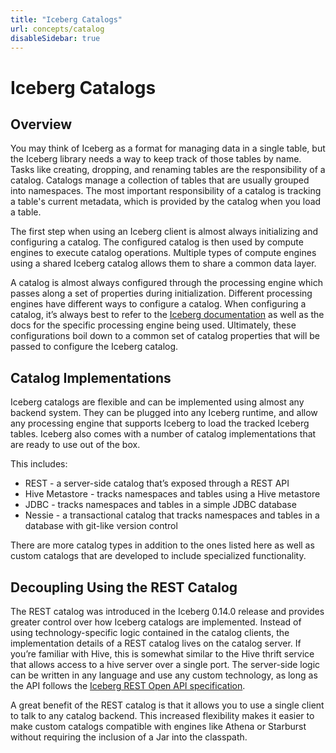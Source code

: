 ```yaml
---
title: "Iceberg Catalogs"
url: concepts/catalog
disableSidebar: true
---
```

<!--
 - Licensed to the Apache Software Foundation (ASF) under one or more
 - contributor license agreements.  See the NOTICE file distributed with
 - this work for additional information regarding copyright ownership.
 - The ASF licenses this file to You under the Apache License, Version 2.0
 - (the "License"); you may not use this file except in compliance with
 - the License.  You may obtain a copy of the License at
 -
 -   http://www.apache.org/licenses/LICENSE-2.0
 -
 - Unless required by applicable law or agreed to in writing, software
 - distributed under the License is distributed on an "AS IS" BASIS,
 - WITHOUT WARRANTIES OR CONDITIONS OF ANY KIND, either express or implied.
 - See the License for the specific language governing permissions and
 - limitations under the License.
 -->

# Iceberg Catalogs

## Overview

You may think of Iceberg as a format for managing data in a single table, but the Iceberg library needs a way to keep track of those tables by name. Tasks like creating, dropping, and renaming tables are the responsibility of a catalog. Catalogs manage a collection of tables that are usually grouped into namespaces. The most important responsibility of a catalog is tracking a table's current metadata, which is provided by the catalog when you load a table.

The first step when using an Iceberg client is almost always initializing and configuring a catalog. The configured catalog is then used by compute engines to execute catalog operations. Multiple types of compute engines using a shared Iceberg catalog allows them to share a common data layer. 

A catalog is almost always configured through the processing engine which passes along a set of properties during initialization. Different processing engines have different ways to configure a catalog. When configuring a catalog, it’s always best to refer to the [Iceberg documentation](docs/latest/configuration.md#catalog-properties) as well as the docs for the specific processing engine being used. Ultimately, these configurations boil down to a common set of catalog properties that will be passed to configure the Iceberg catalog.

## Catalog Implementations

Iceberg catalogs are flexible and can be implemented using almost any backend system. They can be plugged into any Iceberg runtime, and allow any processing engine that supports Iceberg to load the tracked Iceberg tables. Iceberg also comes with a number of catalog implementations that are ready to use out of the box.

This includes:
- REST - a server-side catalog that’s exposed through a REST API
- Hive Metastore - tracks namespaces and tables using a Hive metastore
- JDBC - tracks namespaces and tables in a simple JDBC database
- Nessie - a transactional catalog that tracks namespaces and tables in a database with git-like version control

There are more catalog types in addition to the ones listed here as well as custom catalogs that are developed to include specialized functionality.

## Decoupling Using the REST Catalog

The REST catalog was introduced in the Iceberg 0.14.0 release and provides greater control over how Iceberg catalogs are implemented. Instead of using technology-specific logic contained in the catalog clients, the implementation details of a REST catalog lives on the catalog server. If you’re familiar with Hive, this is somewhat similar to the Hive thrift service that allows access to a hive server over a single port. The server-side logic can be written in any language and use any custom technology, as long as the API follows the [Iceberg REST Open API specification](https://github.com/apache/iceberg/blob/master/open-api/rest-catalog-open-api.yaml).

A great benefit of the REST catalog is that it allows you to use a single client to talk to any catalog backend. This increased flexibility makes
it easier to make custom catalogs compatible with engines like Athena or Starburst without requiring the inclusion of a Jar into the classpath.
